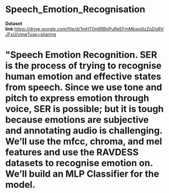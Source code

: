 # Speech_Emotion_Recognisation
**Dataset link**:https://drive.google.com/file/d/1mHT0n6RBnPuReEFmMkwo6zZpDg8VJFxU/view?usp=sharing
# "Speech Emotion Recognition. SER is the process of trying to recognise human emotion and effective states from speech. Since we use tone and pitch to express emotion through voice, SER is possible; but it is tough because emotions are subjective and annotating audio is challenging. We’ll use the mfcc, chroma, and mel features and use the RAVDESS datasets to recognise emotion on. We’ll build an MLP Classifier for the model.

